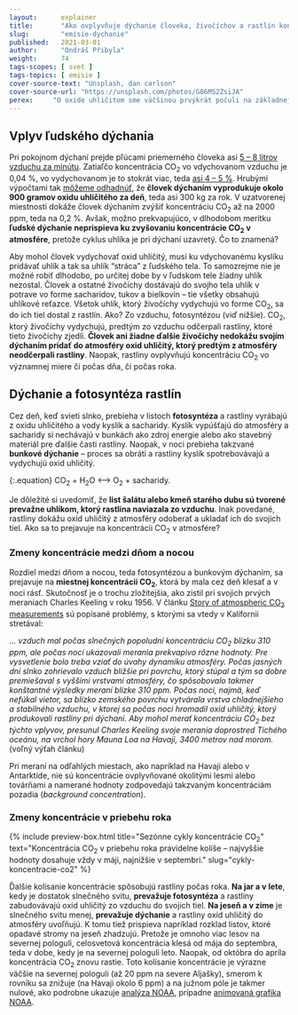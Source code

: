 ```yaml
---
layout:      explainer
title:       "Ako ovplyvňuje dýchanie človeka, živočíchov a rastlín koncentráciu CO<sub>2</sub> v atmosfére?"
slug:        "emisie-dychanie"
published:   2021-03-01
author:      "Ondráš Přibyla"
weight:      74
tags-scopes: [ svet ]
tags-topics: [ emisie ]
cover-source-text: "Unsplash, dan carlson"
cover-source-url: "https://unsplash.com/photos/G86MS2ZsiJA"
perex:     "O oxide uhličitom sme väčšinou prvýkrát počuli na základnej škole. Z prírodopisu si zrejme pamätáme, že vzniká pri horení a pri dýchaní. V súvislosti s klimatickou zmenou sa o CO<sub>2</sub> hovorí ako o skleníkovom plyne a rieši sa znižovanie emisií CO<sub>2</sub>. Koľko oxidu uhličitého človek vydýchne za deň? Ako veľmi prispieva 7 miliárd ľudí svojim dýchaním k rastu koncentrácie CO<sub>2</sub>? A aký vplyv má dýchanie ostatných živočíchov a rastlín?"
---
```


## Vplyv ľudského dýchania

Pri pokojnom dýchaní prejde pľúcami priemerného človeka asi [5 – 8 litrov vzduchu za minútu](https://en.wikipedia.org/wiki/Minute_ventilation). Zatiaľčo koncentrácia CO<sub>2</sub> vo vdychovanom vzduchu je 0,04 %, vo vydychovanom je to stokrát viac, teda [asi 4 – 5 %](https://en.wikipedia.org/wiki/Breathing). Hrubými výpočtami tak [môžeme odhadnúť](https://www.globe.gov/explore-science/scientists-blog/archived-posts/sciblog/2008/08/11/release-of-carbon-dioxide-by-individual-humans/comment-page-1/index.html), že **človek dýchaním vyprodukuje okolo 900 gramov oxidu uhličitého za deň**, teda asi 300 kg za rok. V uzatvorenej miestnosti dokáže človek dýchaním zvýšiť koncentráciu CO<sub>2</sub> až na 2000 ppm, teda na 0,2 %. Avšak, možno prekvapujúco, v dlhodobom merítku **ľudské dýchanie neprispieva ku zvyšovaniu koncentrácie CO<sub>2</sub> v atmosfére**, pretože cyklus uhlíka je pri dýchaní uzavretý. Čo to znamená?  

Aby mohol človek vydychovať oxid uhličitý, musí ku vdychovanému kyslíku pridávať uhlík a tak sa uhlík “stráca” z ľudského tela. To samozrejme nie je možné robiť dlhodobo, po určitej dobe by v ľudskom tele žiadny uhlík nezostal. Človek a ostatné živočíchy dostávajú do svojho tela uhlík v potrave vo forme sacharidov, tukov a bielkovín – tie všetky obsahujú uhlíkové reťazce. Všetok uhlík, ktorý živočíchy vydychujú vo forme CO<sub>2</sub>, sa do ich tiel dostal z rastlín. Ako? Zo vzduchu, fotosyntézou (viď nižšie). CO<sub>2</sub>, ktorý živočíchy vydychujú, predtým zo vzduchu odčerpali rastliny, ktoré tieto živočíchy zjedli. **Človek ani žiadne ďalšie živočíchy nedokážu svojím dýchaním pridať do atmosféry oxid uhličitý, ktorý predtým z atmosféry neodčerpali rastliny**. Naopak, rastliny ovplyvňujú koncentráciu CO<sub>2</sub> vo významnej miere či počas dňa, či počas roka.

## Dýchanie a fotosyntéza rastlín

Cez deň, keď svieti slnko, prebieha v listoch **fotosyntéza** a rastliny vyrábajú z oxidu uhličitého a vody kyslík a sacharidy. Kyslík vypúšťajú do atmosféry a sacharidy si nechávajú v bunkách ako zdroj energie alebo ako stavebný materiál pre ďalšie časti rastliny. Naopak, v noci prebieha takzvané **bunkové dýchanie** – proces sa obráti a rastliny kyslík spotrebovávajú a vydychujú oxid uhličitý.

{:.equation}
CO<sub>2</sub> + H<sub>2</sub>O ⟷ O<sub>2</sub> + sacharidy.

Je dôležité si uvedomiť, že **list šalátu alebo kmeň starého dubu sú tvorené prevažne uhlíkom, ktorý rastlina naviazala zo vzduchu**. Inak povedané, rastliny dokážu oxid uhličitý z atmosféry odoberať a ukladať ich do svojich tiel. Ako sa to prejavuje na koncentrácii CO<sub>2</sub> v atmosfére?

### Zmeny koncentrácie medzi dňom a nocou

Rozdiel medzi dňom a nocou, teda fotosyntézou a bunkovým dýchaním, sa prejavuje na **miestnej koncentrácii CO<sub>2</sub>**, ktorá by mala cez deň klesať a v noci rásť. Skutočnosť je o trochu zložitejšia, ako zistil pri svojich prvých meraniach Charles Keeling v roku 1956. V článku [Story of atmospheric CO<sub>2</sub> measurements](https://pubs.acs.org/doi/pdf/10.1021/ac1001492) sú popísané problémy, s ktorými sa vtedy v Kalifornii stretával:

*… vzduch mal počas slnečných popoludní koncentráciu  CO<sub>2</sub> blízku 310 ppm, ale počas nocí ukazovali merania prekvapivo rôzne hodnoty. Pre vysvetlenie bolo treba vziať do úvahy dynamiku atmosféry. Počas jasných dní slnko zohrievalo vzduch bližšie pri povrchu, ktorý stúpal a tým sa dobre premiešaval s vyššími vrstvami atmosféry, čo spôsobovalo takmer konštantné výsledky meraní blízke 310 ppm. Počas nocí, najmä, keď nefúkal vietor, sa blízko zemského povrchu vytvárala vrstva chladnejšieho a stabilného vzduchu, v ktorej sa počas noci hromadil oxid uhličitý, ktorý produkovali rastliny pri dýchaní. Aby mohol merať koncentráciu CO<sub>2</sub> bez týchto vplyvov, presunul Charles Keeling svoje merania doprostred Tichého oceánu, na vrchol hory Mauna Loa na Havaji, 3400 metrov nad morom.* (voľný výťah článku)

Pri meraní na odľahlých miestach, ako napríklad na Havaji alebo v Antarktíde, nie sú koncentrácie ovplyvňované okolitými lesmi alebo továrňami a namerané hodnoty zodpovedajú takzvaným koncentráciám pozadia (*background concentration*).

### Zmeny koncentrácie v priebehu roka

{% include preview-box.html
    title="Sezónne cykly koncentrácie CO<sub>2</sub>"
    text="Koncentrácia CO<sub>2</sub> v priebehu roka pravidelne kolíše – najvyššie hodnoty dosahuje vždy v máji, najnižšie v septembri."
    slug="cykly-koncentracie-co2"
%}

Ďalšie kolísanie koncentrácie spôsobujú rastliny počas roka. **Na jar a v lete**, kedy je dostatok slnečného svitu, **prevažuje fotosyntéza** a rastliny zabudovávajú oxid uhličitý zo vzduchu do svojich tiel. **Na jeseň a v zime** je slnečného svitu menej, **prevažuje dýchanie** a rastliny oxid uhličitý do atmosféry uvoľňujú. K tomu tiež prispieva napríklad rozklad listov, ktoré opadavé stromy na jeseň zhadzujú. Pretože je omnoho viac lesov na severnej pologuli, celosvetová koncentrácia klesá od mája do septembra, teda v dobe, kedy je na severnej pologuli leto. Naopak, od októbra do apríla koncentrácia CO<sub>2</sub> znovu rastie. Toto kolísanie koncentrácie je výrazne väčšie na severnej pologuli (až 20 ppm na severe Aljašky), smerom k rovníku sa znižuje (na Havaji okolo 6 ppm) a na južnom póle je takmer nulové, ako podrobne ukazuje [analýza NOAA](https://www.esrl.noaa.gov/gmd/ccgg/trends/gl_trend.html), prípadne [animovaná grafika NOAA](https://www.esrl.noaa.gov/gmd/ccgg/trends/history.html).
